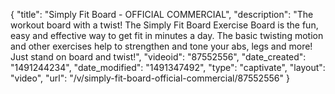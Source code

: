 {
    "title": "Simply Fit Board - OFFICIAL COMMERCIAL",
    "description": "The workout board with a twist! The Simply Fit Board Exercise Board is the fun, easy and effective way to get fit in minutes a day. The basic twisting motion and other exercises help to strengthen and tone your abs, legs and more! Just stand on board and twist!",
    "videoid": "87552556",
    "date_created": "1491244234",
    "date_modified": "1491347492",
    "type": "captivate",
    "layout": "video",
    "url": "\/v\/simply-fit-board-official-commercial\/87552556"
}